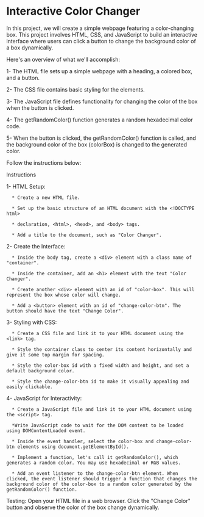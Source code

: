 # Interactive Color Changer

In this project, we will create a simple webpage featuring a color-changing box. This project involves HTML, CSS, and JavaScript to build an interactive interface where users can click a button to change the background color of a box dynamically.

Here's an overview of what we'll accomplish:

1- The HTML file sets up a simple webpage with a heading, a colored box, and a button.

2- The CSS file contains basic styling for the elements.

3- The JavaScript file defines functionality for changing the color of the box when the button is clicked.

4- The getRandomColor() function generates a random hexadecimal color code.

5- When the button is clicked, the getRandomColor() function is called, and the background color of the box (colorBox) is changed to the generated color.

Follow the instructions below:

Instructions

1- HTML Setup:

      * Create a new HTML file.

      * Set up the basic structure of an HTML document with the <!DOCTYPE html>

      * declaration, <html>, <head>, and <body> tags.

      * Add a title to the document, such as "Color Changer".

2- Create the Interface:

      * Inside the body tag, create a <div> element with a class name of "container".

      * Inside the container, add an <h1> element with the text "Color Changer".

      * Create another <div> element with an id of "color-box". This will represent the box whose color will change.

      * Add a <button> element with an id of "change-color-btn". The button should have the text "Change Color".

3- Styling with CSS:

      * Create a CSS file and link it to your HTML document using the <link> tag.

      * Style the container class to center its content horizontally and give it some top margin for spacing.

      * Style the color-box id with a fixed width and height, and set a default background color.

      * Style the change-color-btn id to make it visually appealing and easily clickable.

4- JavaScript for Interactivity:

      * Create a JavaScript file and link it to your HTML document using the <script> tag.

      *Write JavaScript code to wait for the DOM content to be loaded using DOMContentLoaded event.

      * Inside the event handler, select the color-box and change-color-btn elements using document.getElementById().

      * Implement a function, let's call it getRandomColor(), which generates a random color. You may use hexadecimal or RGB values.

      * Add an event listener to the change-color-btn element. When clicked, the event listener should trigger a function that changes the background color of the color-box to a random color generated by the getRandomColor() function.

Testing:
Open your HTML file in a web browser.
Click the "Change Color" button and observe the color of the box change dynamically.
